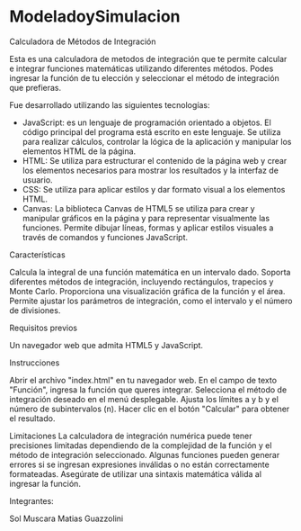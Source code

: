 # ModeladoySimulacion

Calculadora de Métodos de Integración

Esta es una calculadora de metodos de integración que te permite calcular e integrar funciones matemáticas utilizando diferentes métodos. Podes ingresar la función de tu elección y seleccionar el método de integración que prefieras.


Fue desarrollado utilizando las siguientes tecnologías:

- JavaScript: es un lenguaje de programación orientado a objetos. El código principal del programa está escrito en este lenguaje. Se utiliza para realizar cálculos, controlar la lógica de la aplicación y manipular los elementos HTML de la página.
- HTML: Se utiliza para estructurar el contenido de la página web y crear los elementos necesarios para mostrar los resultados y la interfaz de usuario.
- CSS: Se utiliza para aplicar estilos y dar formato visual a los elementos HTML.
- Canvas: La biblioteca Canvas de HTML5 se utiliza para crear y manipular gráficos en la página y para representar visualmente las funciones. Permite dibujar líneas, formas y aplicar estilos visuales a través de comandos y funciones JavaScript.


Características

Calcula la integral de una función matemática en un intervalo dado.
Soporta diferentes métodos de integración, incluyendo rectángulos, trapecios y Monte Carlo.
Proporciona una visualización gráfica de la función y el área.
Permite ajustar los parámetros de integración, como el intervalo y el número de divisiones.


Requisitos previos

Un navegador web que admita HTML5 y JavaScript.


Instrucciones

Abrir el archivo "index.html" en tu navegador web.
En el campo de texto "Función", ingresa la función que queres integrar.
Selecciona el método de integración deseado en el menú desplegable.
Ajusta los límites a y b y el número de subintervalos (n).
Hacer clic en el botón "Calcular" para obtener el resultado.


Limitaciones
La calculadora de integración numérica puede tener precisiones limitadas dependiendo de la complejidad de la función y el método de integración seleccionado.
Algunas funciones pueden generar errores si se ingresan expresiones inválidas o no están correctamente formateadas. Asegúrate de utilizar una sintaxis matemática válida al ingresar la función.


Integrantes:

Sol Muscara
Matias Guazzolini
